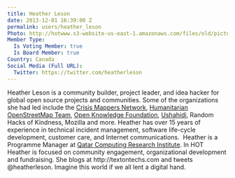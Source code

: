 ```yaml
---
title: Heather Leson
date: 2013-12-01 16:39:00 Z
permalink: users/heather_leson
Photo: http://hotwww.s3-website-us-east-1.amazonaws.com/files/old/pictures/picture-70-1411583393.jpg
Member Type:
  Is Voting Member: true
  Is Board Member: true
Country: Canada
Social Media (Full URL):
  Twitter: https://twitter.com/heatherleson
---
```


<p>Heather Leson is a community builder, project leader, and idea hacker for global open source projects and communities. Some of the organizations she had led include the <a href="http://crisismappers.net/">Crisis Mappers Network</a>, <a href="http://hot.openstreetmap.org/">Humanitarian OpenStreetMap Team</a>, <a href="http://okfn.org/">Open Knowledge Foundation</a>, <a href="http://ushahidi.com/">Ushahidi</a>, Random Hacks of Kindness, Mozilla and more. Heather has over 15 years of experience in technical incident management, software life-cycle development, customer care, and Internet communications.&nbsp; Heather is a Programme Manager at <a href="http://qcri.org.qa/">Qatar Computing Research Institute</a>. In HOT Heather is focused on community engagement, organizational development and fundraising. She blogs at http://textontechs.com and tweets @heatherleson. Imagine this world if we all lent a digital hand.</p>
